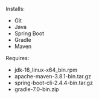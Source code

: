 Installs:
* Git
* Java
* Spring Boot
* Gradle
* Maven

Requires:
* jdk-16_linux-x64_bin.rpm
* apache-maven-3.8.1-bin.tar.gz
* spring-boot-cli-2.4.4-bin.tar.gz
* gradle-7.0-bin.zip